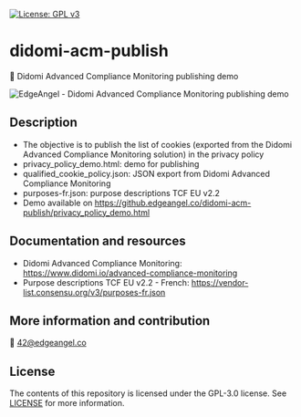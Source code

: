 [![License: GPL v3](https://img.shields.io/badge/License-GPLv3-blue.svg)](https://www.gnu.org/licenses/gpl-3.0)

# didomi-acm-publish
🍪 Didomi Advanced Compliance Monitoring publishing demo

![EdgeAngel - Didomi Advanced Compliance Monitoring publishing demo](https://github.edgeangel.co/didomi-acm-publish/demo.png)

## Description
* The objective is to publish the list of cookies (exported from the Didomi Advanced Compliance Monitoring solution) in the privacy policy
* privacy_policy_demo.html: demo for publishing
* qualified_cookie_policy.json: JSON export from Didomi Advanced Compliance Monitoring
* purposes-fr.json: purpose descriptions TCF EU v2.2
* Demo available on https://github.edgeangel.co/didomi-acm-publish/privacy_policy_demo.html

## Documentation and resources
* Didomi Advanced Compliance Monitoring: https://www.didomi.io/advanced-compliance-monitoring 
* Purpose descriptions TCF EU v2.2 - French: https://vendor-list.consensu.org/v3/purposes-fr.json

## More information and contribution
💌 42@edgeangel.co

## License
The contents of this repository is licensed under the GPL-3.0 license. See [LICENSE](LICENSE) for more information.